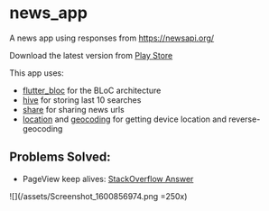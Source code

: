 # news_app
A news app using responses from https://newsapi.org/

Download the latest version from [Play Store](https://play.google.com/store/apps/details?id=com.decimalCorp.news_app&hl=en_IN) 

This app uses:
* [flutter_bloc](https://pub.dev/packages/flutter_bloc) for the BLoC architecture
* [hive](https://pub.dev/packages/hive) for storing last 10 searches
* [share](https://pub.dev/packages/share) for sharing news urls
* [location](https://pub.dev/packages/location) and [geocoding](https://pub.dev/packages/geocoding) for getting device location and reverse-geocoding

## Problems Solved:
* PageView keep alives: [StackOverflow Answer](https://stackoverflow.com/a/63574708/8240072)

![](/assets/Screenshot_1600856974.png =250x)
